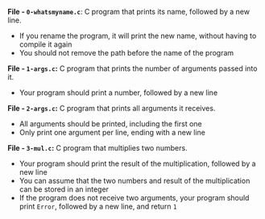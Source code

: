 **File - `0-whatsmyname.c`**: C program that prints its name, followed by a new line.

-   If you rename the program, it will print the new name, without having to compile it again
-   You should not remove the path before the name of the program

**File - `1-args.c`:** C program that prints the number of arguments passed into it.

-   Your program should print a number, followed by a new line

**File - `2-args.c`:** C program that prints all arguments it receives.

-   All arguments should be printed, including the first one
-   Only print one argument per line, ending with a new line

**File - `3-mul.c`:** C program that multiplies two numbers.

-   Your program should print the result of the multiplication, followed by a new line
-   You can assume that the two numbers and result of the multiplication can be stored in an integer
-   If the program does not receive two arguments, your program should print  `Error`, followed by a new line, and return  `1`
